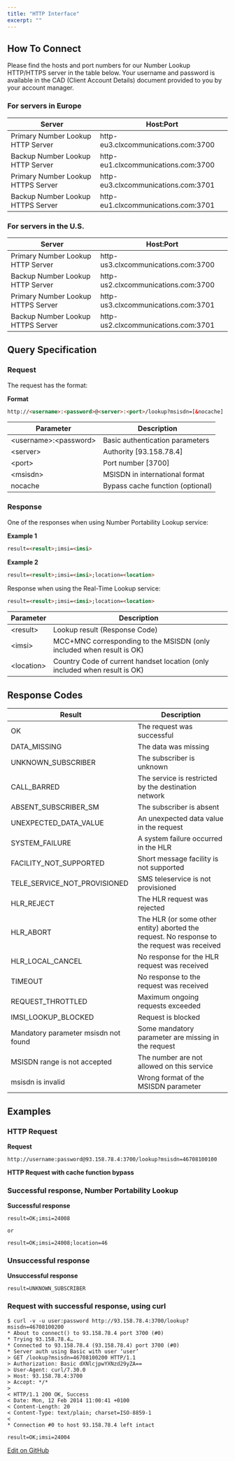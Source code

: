 ```yaml
---
title: "HTTP Interface"
excerpt: ""
---
```

## How To Connect

Please find the hosts and port numbers for our Number Lookup HTTP/HTTPS server in the table below. Your username and password is available in the CAD (Client Account Details) document provided to you by your account manager.

### For servers in Europe

|               Server                     |         Host:Port                            |
| ---------------------------------- | ----------------------------------- |
| Primary Number Lookup HTTP Server  | http-eu3.clxcommunications.com:3700 |
| Backup Number Lookup HTTP Server   | http-eu1.clxcommunications.com:3700 |
| Primary Number Lookup HTTPS Server | http-eu3.clxcommunications.com:3701 |
| Backup Number Lookup HTTPS Server  | http-eu1.clxcommunications.com:3701 |

### For servers in the U.S.

|              Server                      |         Host:Port                            |
| ---------------------------------- | ----------------------------------- |
| Primary Number Lookup HTTP Server  | http-us3.clxcommunications.com:3700 |
| Backup Number Lookup HTTP Server   | http-us2.clxcommunications.com:3700 |
| Primary Number Lookup HTTPS Server | http-us3.clxcommunications.com:3701 |
| Backup Number Lookup HTTPS Server  | http-us2.clxcommunications.com:3701 |

## Query Specification

### Request

The request has the format:

**Format**
```html
http://<username>:<password>@<server>:<port>/lookup?msisdn=[&nocache]

```


|         Parameter                  |            Description                      |
| ------------------------- | -------------------------------- |
| \<username\>:\<password\> | Basic authentication parameters  |
| \<server\>                | Authority \[93.158.78.4\]        |
| \<port\>                  | Port number \[3700\]             |
| \<msisdn\>                | MSISDN in international format   |
| nocache                   | Bypass cache function (optional) |

### Response

One of the responses when using Number Portability Lookup service:

**Example 1**
```html
result=<result>;imsi=<imsi>
```


**Example 2**
```html
result=<result>;imsi=<imsi>;location=<location>
```


Response when using the Real-Time Lookup service:
```html
result=<result>;imsi=<imsi>;location=<location>

```


|      Parameter         |                    Description                                                        |
| ------------- | -------------------------------------------------------------------------- |
| \<result\>    | Lookup result (Response Code)                                              |
| \<imsi\>      | MCC+MNC corresponding to the MSISDN (only included when result is OK)      |
| \<location\>  | Country Code of current handset location (only included when result is OK) |

## Response Codes

|      Result                                |              Description                                                                               |
| ------------------------------------ | ------------------------------------------------------------------------------------------- |
| OK                                   | The request was successful                                                                  |
| DATA\_MISSING                        | The data was missing                                                                        |
| UNKNOWN\_SUBSCRIBER                  | The subscriber is unknown                                                                   |
| CALL\_BARRED                         | The service is restricted by the destination network                                        |
| ABSENT\_SUBSCRIBER\_SM               | The subscriber is absent                                                                    |
| UNEXPECTED\_DATA\_VALUE              | An unexpected data value in the request                                                     |
| SYSTEM\_FAILURE                      | A system failure occurred in the HLR                                                        |
| FACILITY\_NOT\_SUPPORTED             | Short message facility is not supported                                                     |
| TELE\_SERVICE\_NOT\_PROVISIONED      | SMS teleservice is not provisioned                                                          |
| HLR\_REJECT                          | The HLR request was rejected                                                                |
| HLR\_ABORT                           | The HLR (or some other entity) aborted the request. No response to the request was received |
| HLR\_LOCAL\_CANCEL                   | No response for the HLR request was received                                                |
| TIMEOUT                              | No response to the request was received                                                     |
| REQUEST\_THROTTLED                   | Maximum ongoing requests exceeded                                                           |
| IMSI\_LOOKUP\_BLOCKED                | Request is blocked                                                                          |
| Mandatory parameter msisdn not found | Some mandatory parameter are missing in the request                                         |
| MSISDN range is not accepted         | The number are not allowed on this service                                                  |
| msisdn is invalid                    | Wrong format of the MSISDN parameter                                                        |

## Examples

### HTTP Request

**Request**
```shell
http://username:password@93.158.78.4:3700/lookup?msisdn=46708100100

```


**HTTP Request with cache function bypass**

### Successful response, Number Portability Lookup

**Successful response**
```shell
result=OK;imsi=24008

or

result=OK;imsi=24008;location=46
```


### Unsuccessful response

**Unsuccessful response**
```shell
result=UNKNOWN_SUBSCRIBER

```


### Request with successful response, using curl
```curl
$ curl -v -u user:password http://93.158.78.4:3700/lookup?msisdn=46708100200
* About to connect() to 93.158.78.4 port 3700 (#0)
* Trying 93.158.78.4…
* Connected to 93.158.78.4 (93.158.78.4) port 3700 (#0)
* Server auth using Basic with user ‘user’
> GET /lookup?msisdn=46708100200 HTTP/1.1
> Authorization: Basic dXNlcjpwYXNzd29yZA==
> User-Agent: curl/7.30.0
> Host: 93.158.78.4:3700
> Accept: */*
>
< HTTP/1.1 200 OK, Success
< Date: Mon, 12 Feb 2014 11:00:41 +0100
< Content-Length: 20
< Content-Type: text/plain; charset=ISO-8859-1
<
* Connection #0 to host 93.158.78.4 left intact

result=OK;imsi=24004
```

<a class="edit-on-github" href="https://github.com/sinch/docs/blob/master/docs/number-lookup/number-lookup-http-interface.md">Edit on GitHub</a>